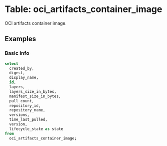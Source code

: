 # Table: oci_artifacts_container_image

OCI artifacts container image.

## Examples

### Basic info

```sql
select
  created_by,
  digest,
  display_name,
  id,
  layers,
  layers_size_in_bytes,
  manifest_size_in_bytes,
  pull_count,
  repository_id,
  repository_name,
  versions,
  time_last_pulled,
  version,
  lifecycle_state as state
from
  oci_artifacts_container_image;
```
